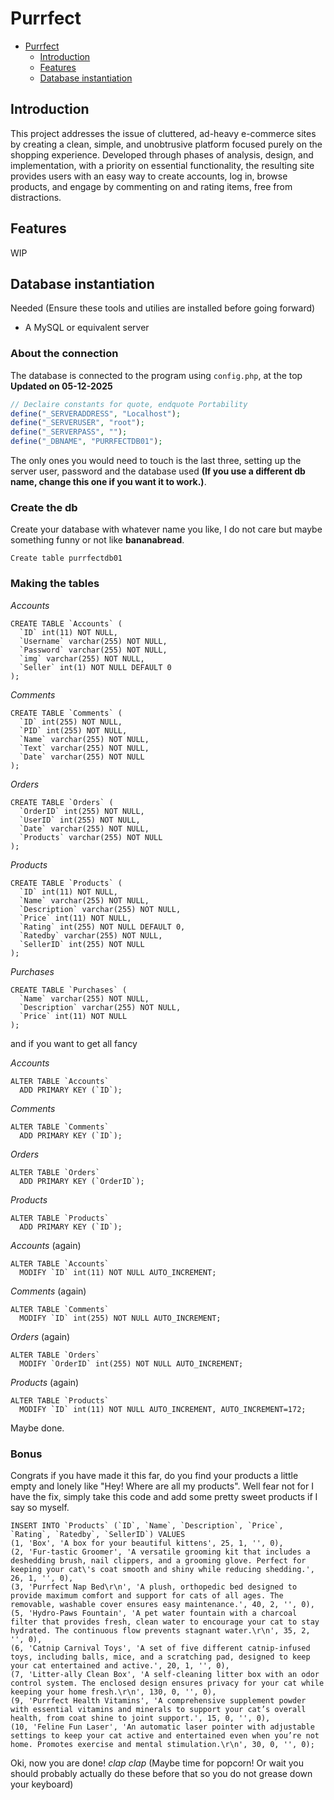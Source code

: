 # Purrfect

- [Purrfect](#purrfect)
  - [Introduction](#introduction)
  - [Features](#features)
  - [Database instantiation](#database-instantiation)

## Introduction
This project addresses the issue of cluttered, ad-heavy e-commerce sites by creating a clean, simple, and unobtrusive platform focused purely on the shopping experience. Developed through phases of analysis, design, and implementation, with a priority on essential functionality, the resulting site provides users with an easy way to create accounts, log in, browse products, and engage by commenting on and rating items, free from distractions.

## Features

WIP

## Database instantiation
Needed (Ensure these tools and utilies are installed before going forward)
* A MySQL or equivalent server

### About the connection
The database is connected to the program using ``` config.php ```, at the top **Updated on 05-12-2025**
```php
// Declaire constants for quote, endquote Portability
define("_SERVERADDRESS", "Localhost");
define("_SERVERUSER", "root");
define("_SERVERPASS", "");
define("_DBNAME", "PURRFECTDB01");
```
The only ones you would need to touch is the last three, setting up the server user, password and the database used **(If you use a different db name, change this one if you want it to work.)**.

### Create the db
Create your database with whatever name you like, I do not care but maybe something funny or not like **bananabread**. 
```MySql 
Create table purrfectdb01
```

### Making the tables
*Accounts*
```MySql
CREATE TABLE `Accounts` (
  `ID` int(11) NOT NULL,
  `Username` varchar(255) NOT NULL,
  `Password` varchar(255) NOT NULL,
  `img` varchar(255) NOT NULL,
  `Seller` int(1) NOT NULL DEFAULT 0
);
```
*Comments*
```MySql
CREATE TABLE `Comments` (
  `ID` int(255) NOT NULL,
  `PID` int(255) NOT NULL,
  `Name` varchar(255) NOT NULL,
  `Text` varchar(255) NOT NULL,
  `Date` varchar(255) NOT NULL
);
```
*Orders*
```MySql
CREATE TABLE `Orders` (
  `OrderID` int(255) NOT NULL,
  `UserID` int(255) NOT NULL,
  `Date` varchar(255) NOT NULL,
  `Products` varchar(255) NOT NULL
);
```
*Products*
```MySql
CREATE TABLE `Products` (
  `ID` int(11) NOT NULL,
  `Name` varchar(255) NOT NULL,
  `Description` varchar(255) NOT NULL,
  `Price` int(11) NOT NULL,
  `Rating` int(255) NOT NULL DEFAULT 0,
  `Ratedby` varchar(255) NOT NULL,
  `SellerID` int(255) NOT NULL
);
```
*Purchases*
```MySql
CREATE TABLE `Purchases` (
  `Name` varchar(255) NOT NULL,
  `Description` varchar(255) NOT NULL,
  `Price` int(11) NOT NULL
);
```
and if you want to get all fancy

*Accounts*
```Mysql
ALTER TABLE `Accounts`
  ADD PRIMARY KEY (`ID`);

```
*Comments*
```mysql
ALTER TABLE `Comments`
  ADD PRIMARY KEY (`ID`);

```
*Orders*
```mysql
ALTER TABLE `Orders`
  ADD PRIMARY KEY (`OrderID`);

```
*Products*
```mysql
ALTER TABLE `Products`
  ADD PRIMARY KEY (`ID`);

```
*Accounts* (again) 
```mysql
ALTER TABLE `Accounts`
  MODIFY `ID` int(11) NOT NULL AUTO_INCREMENT;

```
*Comments* (again)
```mysql
ALTER TABLE `Comments`
  MODIFY `ID` int(255) NOT NULL AUTO_INCREMENT;
```
*Orders* (again)
```mysql
ALTER TABLE `Orders`
  MODIFY `OrderID` int(255) NOT NULL AUTO_INCREMENT;
```
*Products* (again)
```mysql
ALTER TABLE `Products`
  MODIFY `ID` int(11) NOT NULL AUTO_INCREMENT, AUTO_INCREMENT=172;
```
Maybe done.
### Bonus
Congrats if you have made it this far, do you find your products a little empty and lonely like "Hey! Where are all my products". Well fear not for I have the fix, simply take this code and add some pretty sweet products if I say so myself.
```MySql
INSERT INTO `Products` (`ID`, `Name`, `Description`, `Price`, `Rating`, `Ratedby`, `SellerID`) VALUES
(1, 'Box', 'A box for your beautiful kittens', 25, 1, '', 0),
(2, 'Fur-tastic Groomer', 'A versatile grooming kit that includes a deshedding brush, nail clippers, and a grooming glove. Perfect for keeping your cat\'s coat smooth and shiny while reducing shedding.', 26, 1, '', 0),
(3, 'Purrfect Nap Bed\r\n', 'A plush, orthopedic bed designed to provide maximum comfort and support for cats of all ages. The removable, washable cover ensures easy maintenance.', 40, 2, '', 0),
(5, 'Hydro-Paws Fountain', 'A pet water fountain with a charcoal filter that provides fresh, clean water to encourage your cat to stay hydrated. The continuous flow prevents stagnant water.\r\n', 35, 2, '', 0),
(6, 'Catnip Carnival Toys', 'A set of five different catnip-infused toys, including balls, mice, and a scratching pad, designed to keep your cat entertained and active.', 20, 1, '', 0),
(7, 'Litter-ally Clean Box', 'A self-cleaning litter box with an odor control system. The enclosed design ensures privacy for your cat while keeping your home fresh.\r\n', 130, 0, '', 0),
(9, 'Purrfect Health Vitamins', 'A comprehensive supplement powder with essential vitamins and minerals to support your cat’s overall health, from coat shine to joint support.', 15, 0, '', 0),
(10, 'Feline Fun Laser', 'An automatic laser pointer with adjustable settings to keep your cat active and entertained even when you’re not home. Promotes exercise and mental stimulation.\r\n', 30, 0, '', 0);
```
Oki, now you are done! *clap* *clap* (Maybe time for popcorn! Or wait you should probably actually do these before that so you do not grease down your keyboard)
